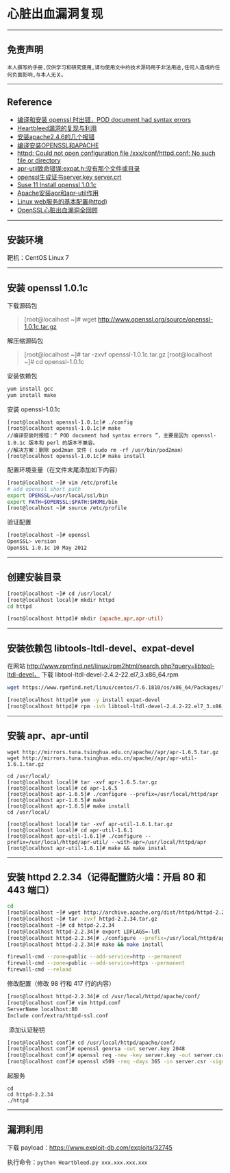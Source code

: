 # 心脏出血漏洞复现

---

## 免责声明

`本人撰写的手册,仅供学习和研究使用,请勿使用文中的技术源码用于非法用途,任何人造成的任何负面影响,与本人无关。`

---

## Reference
- [编译和安装 openssl 时出错，POD document had syntax errors ](https://hacpai.com/article/1493952742702)
- [Heartbleed漏洞的复现与利用](https://blog.csdn.net/biziwaiwai/article/details/79323334)
- [安装apache2.4.6的几个报错](https://www.jianshu.com/p/ba5d5622e9d8)
- [编译安装OPENSSL和APACHE](https://blog.csdn.net/a358763471/article/details/51177683)
- [httpd: Could not open configuration file /xxx/conf/httpd.conf: No such file or directory](https://blog.csdn.net/u011549541/article/details/15209749)
- [apr-util致命错误:expat.h:没有那个文件或目录](https://blog.csdn.net/dn1115680109/article/details/80847924)
- [openssl生成证书server.key server.crt](https://www.cnblogs.com/fangpengchengbupter/p/7999704.html)
- [Suse 11 Install openssl 1.0.1c](https://blog.csdn.net/hanzheng260561728/article/details/53811270)
- [Apache安装apr和apr-util作用](https://blog.csdn.net/Andy2019/article/details/79373050)
- [Linux web服务的基本配置(httpd)](https://blog.csdn.net/conling_/article/details/72902571)
- [OpenSSL心脏出血漏洞全回顾](https://www.freebuf.com/articles/network/32171.html)

---

## 安装环境

靶机：CentOS Linux 7

---

## 安装 openssl 1.0.1c

下载源码包
> [root@localhost ~]# wget http://www.openssl.org/source/openssl-1.0.1c.tar.gz


解压缩源码包
> [root@localhost ~]# tar -zxvf openssl-1.0.1c.tar.gz
> [root@localhost ~]# cd openssl-1.0.1c

安装依赖包
```bash
yum install gcc
yum install make
```

安装 openssl-1.0.1c
```bash{.line-numbers}
[root@localhost openssl-1.0.1c]# ./config
[root@localhost openssl-1.0.1c]# make
//编译安装时报错：“ POD document had syntax errors ”，主要是因为 openssl-1.0.1c 版本和 perl 的版本不兼容。
//解决方案：删除 pod2man 文件（ sudo rm -rf /usr/bin/pod2man）
[root@localhost openssl-1.0.1c]# make install
```


配置环境变量（在文件末尾添加如下内容）
```bash
[root@localhost ~]# vim /etc/profile
# add openssl short path
export OPENSSL=/usr/local/ssl/bin
export PATH=$OPENSSL:$PATH:$HOME/bin
[root@localhost ~]# source /etc/profile
```

验证配置
```bash
[root@localhost ~]# openssl
OpenSSL> version
OpenSSL 1.0.1c 10 May 2012
```

---

## 创建安装目录

```bash
[root@localhost ~]# cd /usr/local/
[root@localhost local]# mkdir httpd
cd httpd

[root@localhost httpd]# mkdir {apache,apr,apr-util}
```

---

## 安装依赖包 libtools-ltdl-devel、expat-devel

在网站 http://www.rpmfind.net/linux/rpm2html/search.php?query=libtool-ltdl-devel，
下载 libtool-ltdl-devel-2.4.2-22.el7_3.x86_64.rpm
```bash
wget https://www.rpmfind.net/linux/centos/7.6.1810/os/x86_64/Packages/libtool-ltdl-devel-2.4.2-22.el7_3.x86_64.rpm

[root@localhost httpd]# yum -y install expat-devel
[root@localhost httpd]# rpm -ivh libtool-ltdl-devel-2.4.2-22.el7_3.x86_64.rpm
```

---

## 安装 apr、apr-until

```bash{.line-numbers}
wget http://mirrors.tuna.tsinghua.edu.cn/apache//apr/apr-1.6.5.tar.gz
wget http://mirrors.tuna.tsinghua.edu.cn/apache//apr/apr-util-1.6.1.tar.gz

cd /usr/local/
[root@localhost local]# tar -xvf apr-1.6.5.tar.gz
[root@localhost local]# cd apr-1.6.5
[root@localhost apr-1.6.5]# ./configure --prefix=/usr/local/httpd/apr
[root@localhost apr-1.6.5]# make
[root@localhost apr-1.6.5]# make install
cd /usr/local/

[root@localhost local]# tar -xvf apr-util-1.6.1.tar.gz
[root@localhost local]# cd apr-util-1.6.1
[root@localhost apr-util-1.6.1]# ./configure --prefix=/usr/local/httpd/apr-util/ --with-apr=/usr/local/httpd/apr
[root@localhost apr-util-1.6.1]# make && make instal
```

---

## 安装 httpd 2.2.34（记得配置防火墙：开启 80 和 443 端口）

```bash
cd
[root@localhost ~]# wget http://archive.apache.org/dist/httpd/httpd-2.2.34.tar.gz
[root@localhost ~]# tar -zvxf httpd-2.2.34.tar.gz
[root@localhost ~]# cd httpd-2.2.34
[root@localhost httpd-2.2.34]# export LDFLAGS=-ldl
[root@localhost httpd-2.2.34]# ./configure --prefix=/usr/local/httpd/apache --enable-so --enable-rewrite --enable-ssl --with-ssl=/usr/local/ssl --with-apr=/usr/local/httpd/apr --with-apr-util=/usr/local/httpd/apr-util
[root@localhost httpd-2.2.34]# make && make install

firewall-cmd --zone=public --add-service=http --permanent
firewall-cmd --zone=public --add-service=https --permanent
firewall-cmd --reload
```

修改配置（修改 98 行和 417 行的内容）
```bash
[root@localhost httpd-2.2.34]# cd /usr/local/httpd/apache/conf/
[root@localhost conf]# vim httpd.conf
ServerName localhost:80
Include conf/extra/httpd-ssl.conf
```
​
添加认证秘钥
```bash
[root@localhost conf]# cd /usr/local/httpd/apache/conf/
[root@localhost conf]# openssl genrsa -out server.key 2048
[root@localhost conf]# openssl req -new -key server.key -out server.csr
[root@localhost conf]# openssl x509 -req -days 365 -in server.csr -signkey server.key -out server.crt
```
起服务
```
cd
cd httpd-2.2.34
./httpd
```

---

## 漏洞利用

下载 payload：https://www.exploit-db.com/exploits/32745

执行命令：`python Heartbleed.py xxx.xxx.xxx.xxx`
